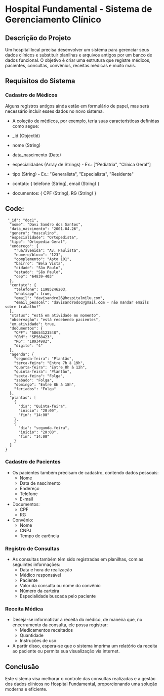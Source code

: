 # Hospital Fundamental - Sistema de Gerenciamento Clínico

## Descrição do Projeto

Um hospital local precisa desenvolver um sistema para gerenciar seus dados clínicos e substituir planilhas e arquivos antigos por um banco de dados funcional. O objetivo é criar uma estrutura que registre médicos, pacientes, consultas, convênios, receitas médicas e muito mais.

## Requisitos do Sistema

### Cadastro de Médicos
Alguns registros antigos ainda estão em formulário de papel, mas será necessário incluir esses dados no novo sistema.
- A coleção de médicos, por exemplo, teria suas características definidas como segue:

- _id (ObjectId)
- nome (String)
- data_nascimento (Date)
- especialidades (Array de Strings) - Ex.: ["Pediatria", "Clínica Geral"]
- tipo (String) - Ex.: "Generalista", "Especialista", "Residente"
- contato: { telefone (String), email (String) }
- documentos: { CPF (String), RG (String) }


## Code:
  ```Kt
   "_id": "doc1",
    "nome": "Davi Sandro dos Santos",
    "data_nascimento": "2001.04.26",
    "genero": "masculino",
    "especialidade": "Ortopedista",
    "tipo": "Ortopedia Geral",
    "endereço": {
      "rua/avenida": "Av. Paulista",
      "numero/bloco": "123",
      "complemento": "Apto 101",
      "bairro": "Bela Vista",
      "cidade": "São Paulo",
      "estado": "São Paulo",
      "cep": "64839-403"
    },
    "contato": {
      "telefone": 11985246203,
      "whatsapp": true,
      "email": "davisandro26@hospitalmilu.com",
      "email_pessoal": "davisandrodoc@gmail.com - não mandar emails sobre trabalho!"
    },
    "status": "está em atividade no momento",
    "observação": "está recebendo pacientes",
    "em_atividade": true,
    "documentos": {
      "CPF": "58654123548",
      "CRM": "SP568423",
      "RG": "18934982",
      "digito": "4"
    },
    "agenda": {
      "segunda-feira": "Plantão",
      "terca-feira": "Entre 7h à 19h",
      "quarta-feira": "Entre 8h à 12h",
      "quinta-feira": "Plantão",
      "sexta-feira": "Folga",
      "sabado": "Folga",
      "domingo": "Entre 8h à 18h",
      "feriados": "Folga"
    },
    "plantao": [
      {
        "dia": "Quinta-feira",
        "inicio": "20:00",
        "fim": "14:00"
      },
      {
        "dia": "segunda-feira",
        "inicio": "20:00",
        "fim": "14:00"
      }
    ]
  }
```

### Cadastro de Pacientes
- Os pacientes também precisam de cadastro, contendo dados pessoais:
  - Nome
  - Data de nascimento
  - Endereço
  - Telefone
  - E-mail
- Documentos:
  - CPF
  - RG
- Convênio:
  - Nome
  - CNPJ
  - Tempo de carência

### Registro de Consultas
- As consultas também têm sido registradas em planilhas, com as seguintes informações:
  - Data e hora de realização
  - Médico responsável
  - Paciente
  - Valor da consulta ou nome do convênio
  - Número da carteira
  - Especialidade buscada pelo paciente

### Receita Médica
- Deseja-se informatizar a receita do médico, de maneira que, no encerramento da consulta, ele possa registrar:
  - Medicamentos receitados
  - Quantidade
  - Instruções de uso
- A partir disso, espera-se que o sistema imprima um relatório da receita ao paciente ou permita sua visualização via internet.

## Conclusão

Este sistema visa melhorar o controle das consultas realizadas e a gestão dos dados clínicos no Hospital Fundamental, proporcionando uma solução moderna e eficiente.
